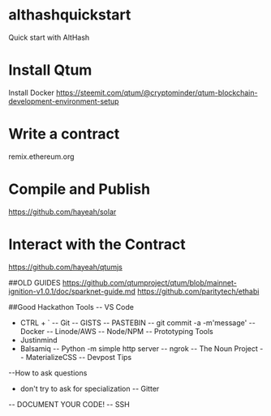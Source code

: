 # althashquickstart
Quick start with AltHash


# Install Qtum
Install Docker
https://steemit.com/qtum/@cryptominder/qtum-blockchain-development-environment-setup

# Write a contract
remix.ethereum.org

# Compile and Publish
https://github.com/hayeah/solar

# Interact with the Contract
https://github.com/hayeah/qtumjs


##OLD GUIDES
https://github.com/qtumproject/qtum/blob/mainnet-ignition-v1.0.1/doc/sparknet-guide.md
https://github.com/paritytech/ethabi
























##Good Hackathon Tools
-- VS Code
  - CTRL + `
-- Git
  -- GISTS
  -- PASTEBIN
  -- git commit -a -m'message'
-- Docker
-- Linode/AWS
-- Node/NPM
-- Prototyping Tools
  - Justinmind
  - Balsamiq
-- Python -m simple http server
-- ngrok
-- The Noun Project
-- MaterializeCSS
-- Devpost Tips

--How to ask questions
  - don't try to ask for specialization
-- Gitter

-- DOCUMENT YOUR CODE!
-- SSH
